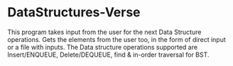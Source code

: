 # DataStructures-Verse
This program takes input from the user for the next Data Structure operations. Gets the elements from the user too, in the form of direct input or a file with inputs. The Data structure operations supported are Insert/ENQUEUE, Delete/DEQUEUE, find &amp; in-order traversal for BST.
